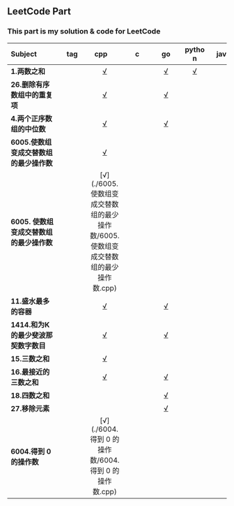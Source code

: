 ## LeetCode Part

### This part is my solution & code for LeetCode
|<div style='width:100px'> Subject </div>|<div style='width:50px'>tag</div>|<div style='width:50px'>cpp</div>|<div style='width:50px'>c</div>|<div style='width:50px'>go</div>|<div style='width:50px'>python</div>|<div style='width:50px'>java</div>|
| :---- | :----: | :----: | :----: | :----: | :----: | :----: |
| <b>1.两数之和</b> | |[√](./1.两数之和/1.两数之和.cpp) | |[√](./1.两数之和/1.两数之和.go) |[√](./1.两数之和/1.两数之和.py) | |
| <b>26.删除有序数组中的重复项</b> | |[√](./26.删除有序数组中的重复项/26.删除有序数组中的重复项.cpp) | |[√](./26.删除有序数组中的重复项/26.删除有序数组中的重复项.go) | | |
| <b>4.两个正序数组的中位数</b> | |[√](./4.两个正序数组的中位数/4.两个正序数组的中位数.cpp) | |[√](./4.两个正序数组的中位数/4.两个正序数组的中位数.go) | | |
| <b>6005.使数组变成交替数组的最少操作数</b> | |[√](./6005.使数组变成交替数组的最少操作数/6005.使数组变成交替数组的最少操作数.cpp) | | | | |
| <b>6005. 使数组变成交替数组的最少操作数</b> | |[√](./6005. 使数组变成交替数组的最少操作数/6005. 使数组变成交替数组的最少操作数.cpp) | | | | |
| <b>11.盛水最多的容器</b> | |[√](./11.盛水最多的容器/11.盛水最多的容器.cpp) | |[√](./11.盛水最多的容器/11.盛水最多的容器.go) | | |
| <b>1414.和为K的最少斐波那契数字数目</b> | |[√](./1414.和为K的最少斐波那契数字数目/1414.和为K的最少斐波那契数字数目.cpp) | |[√](./1414.和为K的最少斐波那契数字数目/1414.和为K的最少斐波那契数字数目.go) | | |
| <b>15.三数之和</b> | |[√](./15.三数之和/15.三数之和.cpp) | | | | |
| <b>16.最接近的三数之和</b> | |[√](./16.最接近的三数之和/16.最接近的三数之和.cpp) | |[√](./16.最接近的三数之和/16.最接近的三数之和.go) | | |
| <b>18.四数之和</b> | | | |[√](./18.四数之和/18.四数之和.go) | | |
| <b>27.移除元素</b> | | | |[√](./27.移除元素/27.移除元素.go) | | |
| <b>6004.得到 0 的操作数</b> | |[√](./6004.得到 0 的操作数/6004.得到 0 的操作数.cpp) | | | | |